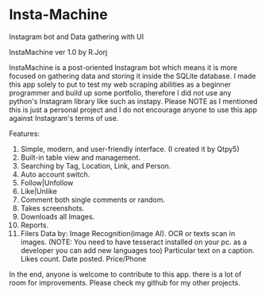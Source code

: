 # Insta-Machine
Instagram bot and Data gathering with UI

InstaMachine ver 1.0
by R.Jorj


InstaMachine is a post-oriented Instagram bot which means it is more focused on gathering data and storing it inside the SQLite database.
I made this app solely to put to test my web scraping abilities as a beginner programmer and build up some portfolio, therefore I did not use any python's Instagram library like such as instapy. Please NOTE as I mentioned this is just a personal project and I do not encourage anyone to use this app against Instagram's terms of use.


Features:
1. Simple, modern, and user-friendly interface. (I created it by Qtpy5)
2. Built-in table view and management.
3. Searching by Tag, Location, Link, and Person.
4. Auto account switch.
5. Follow|Unfollow
6. Like|Unlike
7. Comment both single comments or random.
8. Takes screenshots.
9. Downloads all Images.
10. Reports.
11. Filers Data by:
Image Recognition(image AI).
OCR or texts scan in images. (NOTE: You need to have tesseract installed on your pc. as a developer you can add new languages too)
Particular text on a caption.
Likes count.
Date posted.
Price/Phone
  

In the end, anyone is welcome to contribute to this app. there is a lot of room for improvements. Please check my github for my other projects.
